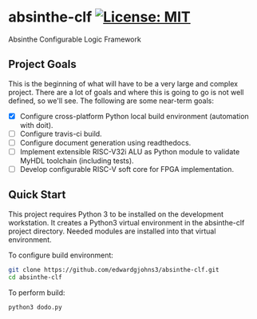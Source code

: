 # absinthe-clf [![License: MIT](https://img.shields.io/badge/License-MIT-yellow.svg)](https://opensource.org/licenses/MIT)
Absinthe Configurable Logic Framework

## Project Goals
This is the beginning of what will have to be a very large and complex project.  There are a lot of goals and where this is going to go is not well defined, so we'll see.  The following are some near-term goals:

- [x] Configure cross-platform Python local build environment (automation with doit).
- [ ] Configure travis-ci build.
- [ ] Configure document generation using readthedocs.
- [ ] Implement extensible RISC-V32i ALU as Python module to validate MyHDL toolchain (including tests).
- [ ] Develop configurable RISC-V soft core for FPGA implementation.

## Quick Start
This project requires Python 3 to be installed on the development workstation. It creates a Python3 virtual environment in the absinthe-clf project directory.  Needed modules are installed into that virtual environment.

To configure build environment:
```bash
git clone https://github.com/edwardgjohns3/absinthe-clf.git
cd absinthe-clf
```
To perform build:
```bash
python3 dodo.py
```
